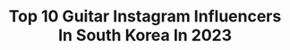 ---
title: Top 10 Guitar Instagram Influencers In South Korea In 2023
description: >-
  Find top guitar Instagram influencers in South Korea in 2023. Most popular hashtags: #guitar #youtube #illust.
platform: Instagram
hits: 12
text_top: See the top-rated Instagram profiles on inBeat.
text_bottom: Our search engine aggregates 12 Instagram influencers like this in South Korea for you to contact.
profiles:
  - username: "theofficialsunghajung"
    fullname: >-
      정성하 SUNGHA JUNG
    bio: >-
      기타리스트 Fingerstyle Guitarist from Korea 📧jwcfree@naver.com 😼@yuumi_jung 📍New Video Uploaded📍 Celebrity - IU
    location: "South Korea"
    followers: 354141
    engagement: 303
    commentsToLikes: 0.013943
    id: ck6tv2h0jjsne0j71gbpbgmnd
    verified: true
    hashtags: "#livestream, #livestreaming, #sunghajung, #movie"
  - username: "pureandsexy"
    fullname: >-
      김정모
    bio: >-
      Guitarist and Singer Song-Writer and Composer and Music Producer Jung Mo Kim🔁N세대 대표가수 정모 입니다🙋🏻‍♂️
    location: "South Korea"
    followers: 104298
    engagement: 115
    commentsToLikes: 0.019656
    id: ck14lksr5v6w80i19kdc4x6um
    verified: true
    hashtags: "#cage, #basscover, #2021, #bass"
  - username: "sunkim_guitarist"
    fullname: >-
      Sun Kim
    bio: >-
      김강선 🇰🇷🇺🇸 Guitarist | Composer 개인 레슨생 수시 모집중/ 녹음 연주 문의 - DM 📍Seoul, Korea 🎓 Berklee, MSM
    location: "South Korea"
    followers: 10224
    engagement: 767
    commentsToLikes: 0.027574
    id: ck5zlwjj6lhxm0i14vf5jdoxc
    verified: false
    hashtags: "#sunkim, #guitarsdaily, #guitarsecret, #guitarsarebetter"
  - username: "kath_illust"
    fullname: >-
      KATH
    bio: >-
      🎸ɴᴏ ᴍᴜꜱɪᴄ ɴᴏ ʟɪꜰᴇ ✉️ᴋᴀᴛʜ7090@ɢᴍᴀɪʟ.ᴄᴏᴍ 🔥ᴀʟʟ ʀɪɢʜᴛꜱ ʀᴇꜱᴇʀᴠᴇᴅ 👇<드로잉 시네마>, <CLASS101> 등 링크트리
    location: "South Korea"
    followers: 11456
    engagement: 458
    commentsToLikes: 0.008314
    id: ck8t3gjo237if0j78yo057om4
    verified: false
    hashtags: "#rock, #ipaddrawing, #coloredpencil, #guitar"
  - username: "shin_woong_hahm"
    fullname: >-
      함신웅
    bio: >-
      YouTube : Sinung Tube
    location: "South Korea"
    followers: 5576
    engagement: 3064
    commentsToLikes: 0.042981
    id: ck8t7jrkbh2k00j780a9sjnsp
    verified: false
    hashtags: "#kendineiyibak, #happynewyear, #korean, #guitar"
  - username: "pianolsy"
    fullname: >-
      이소영 (Lee Soyoung)
    bio: >-
      🎹🎥🎞💕 #소근커플 SKcouple 👉🏻 subscribe 😘❤️ 🔻Youtube🔻
    location: "South Korea"
    followers: 349616
    engagement: 480
    commentsToLikes: 0.006637
    id: ck5qcn6tkre040i113xzh3tq8
    verified: false
    hashtags: "#2012, #vlog, #weddingring, #song"
  - username: "rrect.jese297"
    fullname: >-
      김준협ᴶᴱˢᴱ
    bio: >-
      19970210 @band0yster
    location: "South Korea"
    followers: 5252
    engagement: 1711
    commentsToLikes: 0.045976
    id: ck8sxjk2ehmmr0j7892mxxbmd
    verified: false
    hashtags: "#oyster, #kidultbehindcut, #kidult, #city"
  - username: "bfs_official"
    fullname: >-
      Bowling For Soup
    bio: >-
      Grammy nominated pop-punk band. 27 years - 19 albums Themes: Phineas and Ferb & Jimmy Neutron. Bowling For Soup Band Links👇👇
    location: "South Korea"
    followers: 62250
    engagement: 149
    commentsToLikes: 0.015749
    id: ck0w6plnw9pca0i19ith2gkru
    verified: true
    hashtags: "#acousticshow, #bandshirts, #texas, #garywiseman"
  - username: "universenano"
    fullname: >-
      나노
    bio: >-
      🐥중구난방 그림 피드 RUN 구매처 📖 -유어마인드 -고스트 북스 -헬로인디북스 -문보우북스 -샵메이커즈
    location: "South Korea"
    followers: 6838
    engagement: 579
    commentsToLikes: 0.014751
    id: ck14l9zu1tlax0i19ksvf7a1x
    verified: false
    hashtags: "#illustration, #nano, #illust, #guitar"
  - username: "ybrocks"
    fullname: >-
      윤도현,뜬도현
    bio: >-
      
    location: "South Korea"
    followers: 66002
    engagement: 408
    commentsToLikes: 0.040184
    id: ck15utcliog3z0i191ue4qr1f
    verified: true
    hashtags: "#supersonic"
---